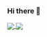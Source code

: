 ### Hi there 👋

<a href="https://github.com/AlexanderCurl">
  <img align="center" src="https://github-readme-stats.vercel.app/api?username=AlexanderCurl&show_icons=true&include_all_commits=true&line_height=33&count_private=true&theme=dark" />
  <img align="center" src="https://github-readme-stats.vercel.app/api/top-langs/?username=AlexanderCurl&langs_count=4&line_height=345&theme=dark" />
</a>

<!--
**AlexanderCurl/alexandercurl** is a ✨ _special_ ✨ repository because its `README.md` (this file) appears on your GitHub profile.

Here are some ideas to get you started:

- 🔭 I’m currently working on ...
- 🌱 I’m currently learning ...
- 👯 I’m looking to collaborate on ...
- 🤔 I’m looking for help with ...
- 💬 Ask me about ...
- 📫 How to reach me: ...
- 😄 Pronouns: ...
- ⚡ Fun fact: ...
-->
